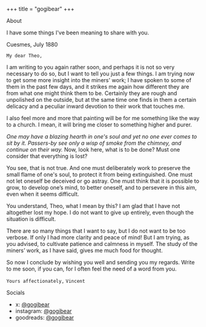 +++
title = "gogibear"
+++

<div class="section">
<div class="section-title">About</div>

I have some things I've been meaning to share with you.

</div>

<div class="section">
<div class="section-title">Cuesmes, July 1880</div>

`My dear Theo,`

I am writing to you again rather soon, and perhaps it is not so very necessary to do so, but I want to tell you just a few things. I am trying now to get some more insight into the miners' work; I have spoken to some of them in the past few days, and it strikes me again how different they are from what one might think them to be. Certainly they are rough and unpolished on the outside, but at the same time one finds in them a certain delicacy and a peculiar inward devotion to their work that touches me.

I also feel more and more that painting will be for me something like the way to a church. I mean, it will bring me closer to something higher and purer.

*One may have a blazing hearth in one's soul and yet no one ever comes to sit by it. Passers-by see only a wisp of smoke from the chimney, and continue on their way.* Now, look here, what is to be done? Must one consider that everything is lost?

You see, that is not true. And one must deliberately work to preserve the small flame of one's soul, to protect it from being extinguished. One must not let oneself be deceived or go astray. One must think that it is possible to grow, to develop one’s mind, to better oneself, and to persevere in this aim, even when it seems difficult.

You understand, Theo, what I mean by this? I am glad that I have not altogether lost my hope. I do not want to give up entirely, even though the situation is difficult.

There are so many things that I want to say, but I do not want to be too verbose. If only I had more clarity and peace of mind! But I am trying, as you advised, to cultivate patience and calmness in myself. The study of the miners’ work, as I have said, gives me much food for thought.

So now I conclude by wishing you well and sending you my regards. Write to me soon, if you can, for I often feel the need of a word from you.

`Yours affectionately,`
`Vincent`

</div>

<!-- <div class="section">
<div class="section-title">A Love Like That</div>

*Now I keep filling up my cup,*<br>
*until it spills over.*<br>

*Before,*<br>
*I kept buying bigger cups.*<br>

*It's made all the difference.*<br>

</div>

<div class="section">
<div class="section-title">Masque Off</div>

*Was I deceived, or did a sable cloud<br>
Turn forth her silver lining on the night?<br>
I did not err; there does a sable cloud<br>
Turn forth her silver lining on the night,<br>
And casts a gleam over this tufted grove.<br>*

`John Milton`

</div> -->

<div class="section">
<div class="section-title">Socials</div>

- x: [@gogibear](https://x.com/gogibear)
- instagram: [@gogibear](https://instagram.com/gogibear)
- goodreads: [@gogibear](https://goodreads.com/gogibear)

</div>
